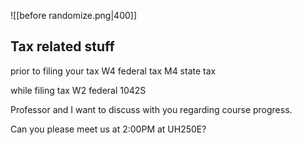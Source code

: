 ![[before randomize.png|400]]


## Tax related stuff
prior to filing your tax
W4 federal tax
M4 state tax

while filing tax
W2 federal 
1042S

Professor and I want to discuss with you regarding course progress.

Can you please meet us at 2:00PM at UH250E?